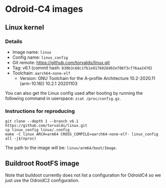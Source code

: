 <!--
     Copyright 2024, UNSW
     SPDX-License-Identifier: CC-BY-SA-4.0
-->

# Odroid-C4 images

## Linux kernel

### Details
* Image name: `linux`
* Config name: `linux_config`
* Git remote: https://github.com/torvalds/linux.git
* Tag: v6.1 (commit hash: `830b3c68c1fb1e9176028d02ef86f3cf76aa2476`)
* Toolchain: `aarch64-none-elf`
    * Version: GNU Toolchain for the A-profile Architecture 10.2-2020.11 (arm-10.16)) 10.2.1 20201103

You can also get the Linux config used after booting by running the following
command in userspace: `zcat /proc/config.gz`.

### Instructions for reproducing

```
git clone --depth 1 --branch v6.1 https://github.com/torvalds/linux.git
cp linux_config linux/.config
make -C linux ARCH=arm64 CROSS_COMPILE=aarch64-none-elf- linux_config all -j$(nproc)
```

The path to the image will be: `linux/arm64/boot/Image`.

## Buildroot RootFS image

Note that buildoot currently does not list a configuration for OdroidC4 so we just
use the OdroidC2 configuration.